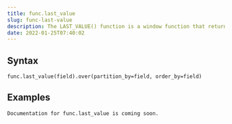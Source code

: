 ```yaml
---
title: func.last_value
slug: func-last-value
description: The LAST_VALUE() function is a window function that returns the last value in an ordered partition of a result set
date: 2022-01-25T07:40:02
---
```



## Syntax



```
func.last_value(field).over(partition_by=field, order_by=field)
```


## Examples



```
Documentation for func.last_value is coming soon.
```
